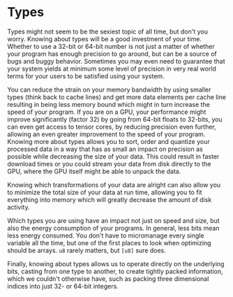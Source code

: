 # Types
Types might not seem to be the sexiest topic of all time, but don't you worry. Knowing about types
will be a good investment of your time. Whether to use a 32-bit or 64-bit number is not just a matter
of whether your program has enough precision to go around, but can be a source of bugs and buggy
behavior. Sometimes you may even need to guarantee that your system yields at minimum some level
of precision in very real world terms for your users to be satisfied using your system.

You can reduce the strain on your memory bandwidth by using smaller types (think back to
cache lines) and get more data elements per cache line resulting in being less memory bound
which might in turn increase the speed of your program. If you are on a GPU, your performance
might improve significantly (factor 32) by going from 64-bit floats to 32-bits, you can
even get access to tensor cores, by reducing precision even further, allowing an even greater
improvement to the speed of your program. Knowing more about types allows you to sort, order
and quantize your processed data in a way that has as small an impact on precision as possible
while decreasing the size of your data. This could result in faster download times or you could stream
your data from disk directly to the GPU, where the GPU itself might be able to unpack the data.

Knowing which transformations of your data are alright can also allow you to minimize the total
size of your data at run time, allowing you to fit everything into memory which will greatly
decrease the amount of disk activity.

Which types you are using have an impact not just on speed and size, but also the energy
consumption of your programs. In general, less bits mean less energy consumed. You don't
have to micromanage every single variable all the time, but one of the first places to
look when optimizing should be arrays. ```u8``` rarely matters, but ```[u8]``` sure does.

Finally, knowing about types allows us to operate directly on the underlying bits, casting
from one type to another, to create tightly packed information, which we couldn't otherwise
have, such as packing three dimensional indices into just 32- or 64-bit integers.
